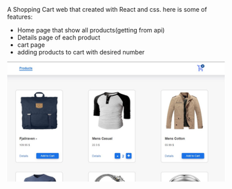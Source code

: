 <div>A Shopping Cart web that created with React and css. here is some of features:</div>
<ul>
  <li>Home page that show all products(getting from api)</li>
  <li>Details page of each product</li>
  <li>cart page</li>
  <li>adding products to cart with desired number</li>
</ul>
<img src="./src/assets/shopping cart.jpg" />
